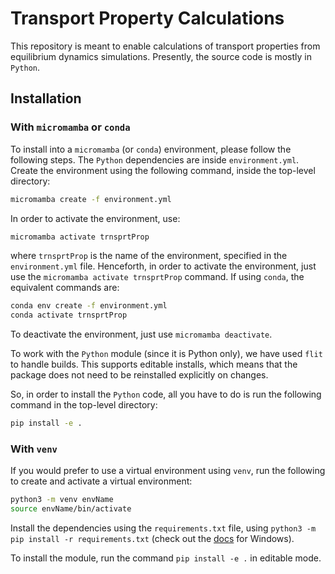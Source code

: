 # Transport Property Calculations

This repository is meant to enable calculations of transport properties from equilibrium dynamics simulations. Presently, the source code is mostly in `Python`.

## Installation

### With `micromamba` or `conda` 

To install into a `micromamba` (or `conda`) environment, please follow the following steps. The `Python` dependencies are inside `environment.yml`. Create the environment using the following command, inside the top-level directory: 

```bash
micromamba create -f environment.yml
```
In order to activate the environment, use: 

```bash
micromamba activate trnsprtProp
```
where `trnsprtProp` is the name of the environment, specified in the `environment.yml` file. Henceforth, in order to activate the environment, just use the `micromamba activate trnsprtProp` command. If using `conda`, the equivalent commands are: 

```bash
conda env create -f environment.yml
conda activate trnsprtProp
```
To deactivate the environment, just use `micromamba deactivate`. 

To work with the `Python` module (since it is Python only), we have used `flit` to handle
builds. This supports editable
installs, which means that the package does not need to be reinstalled
explicitly on changes. 

So, in order to install the `Python` code, all you have to do is run the following command in the top-level directory:

```bash
pip install -e .
```

### With `venv`

If you would prefer to use a virtual environment using `venv`, run the following to create and activate a virtual environment: 

```bash
python3 -m venv envName
source envName/bin/activate
```

Install the dependencies using the `requirements.txt` file, using `python3 -m pip install -r requirements.txt` (check out the [docs](https://packaging.python.org/en/latest/guides/installing-using-pip-and-virtual-environments/) for Windows). 

To install the module, run the command `pip install -e .` in editable mode. 

